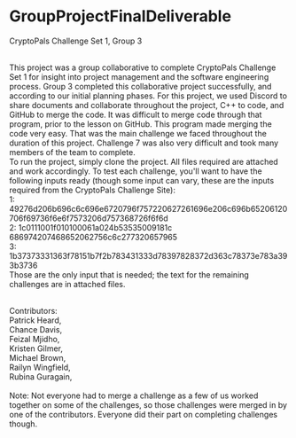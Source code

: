 # GroupProjectFinalDeliverable

CryptoPals Challenge Set 1, Group 3 <br /> <br />

This project was a group collaborative to complete CryptoPals Challenge Set 1 for insight into project management and the software engineering process. Group 3 completed this collaborative project successfully, and according to our initial planning phases. For this project, we used Discord to share documents and collaborate throughout the project, C++ to code, and GitHub to merge the code. It was difficult to merge code through that program, prior to the lesson on GitHub. This program made merging the code very easy. That was the main challenge we faced throughout the duration of this project. Challenge 7 was also very difficult and took many members of the team to complete. 
<br />
To run the project, simply clone the project. All files required are attached and work accordingly. To test each challenge, you'll want to have the following inputs ready (though some input can vary, these are the inputs required from the CryptoPals Challenge Site): <br />
        1: 49276d206b696c6c696e6720796f757220627261696e206c696b65206120706f69736f6e6f7573206d757368726f6f6d <br />
        2: 1c0111001f010100061a024b53535009181c <br />
           686974207468652062756c6c277320657965 <br />
        3: 1b37373331363f78151b7f2b783431333d78397828372d363c78373e783a393b3736 <br />
Those are the only input that is needed; the text for the remaining challenges are in attached files. <br /> <br />
 
Contributors:  <br />
  Patrick Heard, <br />
  Chance Davis, <br />
  Feizal Mjidho, <br />
  Kristen Gilmer, <br />
  Michael Brown, <br />
  Railyn Wingfield, <br />
  Rubina Guragain, <br /> <br />
Note: Not everyone had to merge a challenge as a few of us worked together on some of the challenges, so those challenges were merged in by one of the contributors. Everyone did their part on completing challenges though.
